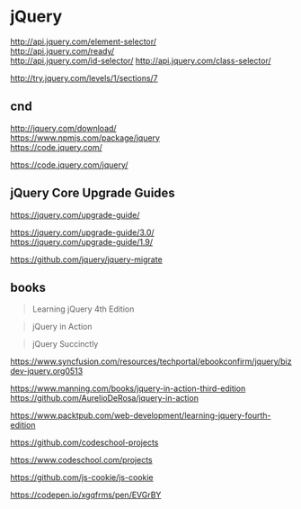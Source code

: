 # jQuery  

http://api.jquery.com/element-selector/  
http://api.jquery.com/ready/  
http://api.jquery.com/id-selector/
http://api.jquery.com/class-selector/





http://try.jquery.com/levels/1/sections/7


## cnd 

http://jquery.com/download/  
https://www.npmjs.com/package/jquery  
https://code.jquery.com/  

<script
  src="https://code.jquery.com/jquery-3.1.1.js"
  integrity="sha256-16cdPddA6VdVInumRGo6IbivbERE8p7CQR3HzTBuELA="
  crossorigin="anonymous"></script>

<script
  src="https://code.jquery.com/jquery-3.1.1.min.js"
  integrity="sha256-hVVnYaiADRTO2PzUGmuLJr8BLUSjGIZsDYGmIJLv2b8="
  crossorigin="anonymous"></script>

https://code.jquery.com/jquery/




## jQuery Core Upgrade Guides  

https://jquery.com/upgrade-guide/  

https://jquery.com/upgrade-guide/3.0/  
https://jquery.com/upgrade-guide/1.9/  

https://github.com/jquery/jquery-migrate  


## books  

> Learning jQuery 4th Edition  

> jQuery in Action  

> jQuery Succinctly  

https://www.syncfusion.com/resources/techportal/ebookconfirm/jquery/bizdev-jquery.org0513  


https://www.manning.com/books/jquery-in-action-third-edition  
https://github.com/AurelioDeRosa/jquery-in-action  


https://www.packtpub.com/web-development/learning-jquery-fourth-edition  






https://github.com/codeschool-projects

https://www.codeschool.com/projects




https://github.com/js-cookie/js-cookie



https://codepen.io/xgqfrms/pen/EVGrBY



